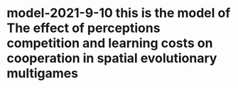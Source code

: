 # model-2021-9-10 this is the model of The effect of perceptions competition and learning costs on cooperation in spatial evolutionary multigames
